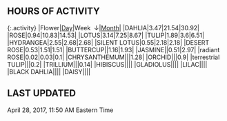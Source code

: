 
## HOURS OF ACTIVITY

{:.activity}
|<span class="activity_header">Flower</span>|<span class="activity_header activity_col1"><a href="https://tankpit-flowers.github.io/activity">Day</a></span>|<span class="activity_header activity_col2 activity_sorted">Week &nbsp;&darr;</span>|<span class="activity_header activity_col3"><a href="https://tankpit-flowers.github.io/activity-month">Month</a></span>|
|<span class="red">DAHLIA</span><span class="awards-container"><span class="awards-sprite a0-3"></span><span class="awards-sprite a1-1"></span><span class="awards-sprite a5-2"></span></span>|<span class="activity activity_col1">3.47</span>|<span class="activity activity_col2 activity_sorted">21.54</span>|<span class="activity activity_col3">30.92</span>|
|<span class="red">ROSE</span><span class="awards-container"><span class="awards-sprite a0-3"></span><span class="awards-sprite a2-2"></span><span class="awards-sprite a3-1"></span><span class="awards-sprite a5-2"></span><span class="awards-sprite a7-1"></span><span class="awards-sprite a8-1"></span></span>|<span class="activity activity_col1">0.94</span>|<span class="activity activity_col2 activity_sorted">10.83</span>|<span class="activity activity_col3">14.53</span>|
|<span class="red">LOTUS</span><span class="awards-container"><span class="awards-sprite a0-3"></span><span class="awards-sprite a1-2"></span><span class="awards-sprite a2-2"></span><span class="awards-sprite a3-1"></span><span class="awards-sprite a5-2"></span></span>|<span class="activity activity_col1">3.14</span>|<span class="activity activity_col2 activity_sorted">7.25</span>|<span class="activity activity_col3">8.67</span>|
|<span class="red">TULIP</span><span class="awards-container"><span class="awards-sprite a0-3"></span><span class="awards-sprite a1-1"></span><span class="awards-sprite a2-1"></span><span class="awards-sprite a5-1"></span></span>|<span class="activity activity_col1">1.89</span>|<span class="activity activity_col2 activity_sorted">3.6</span>|<span class="activity activity_col3">6.51</span>|
|<span class="red">HYDRANGEA</span><span class="awards-container"><span class="awards-sprite a0-3"></span><span class="awards-sprite a5-3"></span></span>|<span class="activity activity_col1">2.55</span>|<span class="activity activity_col2 activity_sorted">2.68</span>|<span class="activity activity_col3">2.68</span>|
|<span class="orange">SILENT LOTUS</span><span class="awards-container"><span class="awards-sprite a0-2"></span><span class="awards-sprite a5-2"></span></span>|<span class="activity activity_col1">0.55</span>|<span class="activity activity_col2 activity_sorted">2.18</span>|<span class="activity activity_col3">2.18</span>|
|<span class="orange">DESERT ROSE</span><span class="awards-container"><span class="awards-sprite a0-2"></span><span class="awards-sprite a5-3"></span></span>|<span class="activity activity_col1">0.53</span>|<span class="activity activity_col2 activity_sorted">1.51</span>|<span class="activity activity_col3">1.51</span>|
|<span class="red">BUTTERCUP</span><span class="awards-container"><span class="awards-sprite a0-3"></span></span>|<span class="activity activity_col1"></span>|<span class="activity activity_col2 activity_sorted">1.16</span>|<span class="activity activity_col3">1.93</span>|
|<span class="red">JASMINE</span><span class="awards-container"><span class="awards-sprite a0-3"></span><span class="awards-sprite a5-1"></span></span>|<span class="activity activity_col1"></span>|<span class="activity activity_col2 activity_sorted">0.51</span>|<span class="activity activity_col3">2.97</span>|
|<span class="purple">radiant ROSE</span><span class="awards-container"><span class="awards-sprite a0-1"></span><span class="awards-sprite a5-2"></span></span>|<span class="activity activity_col1">0.02</span>|<span class="activity activity_col2 activity_sorted">0.03</span>|<span class="activity activity_col3">0.1</span>|
|<span class="red">CHRYSANTHEMUM</span><span class="awards-container"><span class="awards-sprite a0-3"></span><span class="awards-sprite a5-3"></span></span>|<span class="activity activity_col1"></span>|<span class="activity activity_col2 activity_sorted"></span>|<span class="activity activity_col3">1.28</span>|
|<span class="red">ORCHID</span><span class="awards-container"><span class="awards-sprite a0-3"></span></span>|<span class="activity activity_col1"></span>|<span class="activity activity_col2 activity_sorted"></span>|<span class="activity activity_col3">0.9</span>|
|<span class="purple">terrestrial TULIP</span><span class="awards-container"><span class="awards-sprite a0-1"></span><span class="awards-sprite a5-3"></span></span>|<span class="activity activity_col1"></span>|<span class="activity activity_col2 activity_sorted"></span>|<span class="activity activity_col3">0.2</span>|
|<span class="red">TRILLIUM</span><span class="awards-container"><span class="awards-sprite a0-3"></span><span class="awards-sprite a4-3"></span><span class="awards-sprite a5-2"></span><span class="awards-sprite a7-1"></span></span>|<span class="activity activity_col1"></span>|<span class="activity activity_col2 activity_sorted"></span>|<span class="activity activity_col3">0.14</span>|
|<span class="red">HIBISCUS</span><span class="awards-container"><span class="awards-sprite a0-3"></span><span class="awards-sprite a1-1"></span><span class="awards-sprite a2-1"></span><span class="awards-sprite a5-1"></span></span>|<span class="activity activity_col1"></span>|<span class="activity activity_col2 activity_sorted"></span>|<span class="activity activity_col3"></span>|
|<span class="red">GLADIOLUS</span><span class="awards-container"><span class="awards-sprite a0-3"></span><span class="awards-sprite a2-2"></span><span class="awards-sprite a3-1"></span><span class="awards-sprite a5-3"></span></span>|<span class="activity activity_col1"></span>|<span class="activity activity_col2 activity_sorted"></span>|<span class="activity activity_col3"></span>|
|<span class="red">LILAC</span><span class="awards-container"><span class="awards-sprite a0-3"></span><span class="awards-sprite a5-2"></span></span>|<span class="activity activity_col1"></span>|<span class="activity activity_col2 activity_sorted"></span>|<span class="activity activity_col3"></span>|
|<span class="orange">BLACK DAHLIA</span><span class="awards-container"><span class="awards-sprite a0-2"></span></span>|<span class="activity activity_col1"></span>|<span class="activity activity_col2 activity_sorted"></span>|<span class="activity activity_col3"></span>|
|<span class="red">DAISY</span><span class="awards-container"><span class="awards-sprite a0-3"></span><span class="awards-sprite a5-2"></span></span>|<span class="activity activity_col1"></span>|<span class="activity activity_col2 activity_sorted"></span>|<span class="activity activity_col3"></span>|

## LAST UPDATED

<span class="last_updated">April 28, 2017, 11:50 AM Eastern Time</span>